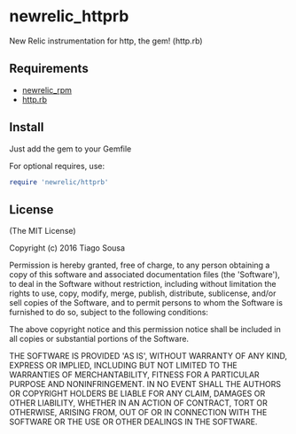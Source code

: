 # newrelic_httprb

New Relic instrumentation for http, the gem! (http.rb)

## Requirements

* [newrelic_rpm](newrelic/rpm)
* [http.rb](httprb/http)

## Install

Just add the gem to your Gemfile

For optional requires, use:

```ruby
require 'newrelic/httprb'
```

## License

(The MIT License)

Copyright (c) 2016 Tiago Sousa

Permission is hereby granted, free of charge, to any person obtaining a copy of this software and associated documentation files (the 'Software'), to deal in the Software without restriction, including without limitation the rights to use, copy, modify, merge, publish, distribute, sublicense, and/or sell copies of the Software, and to permit persons to whom the Software is furnished to do so, subject to the following conditions:

The above copyright notice and this permission notice shall be included in all copies or substantial portions of the Software.

THE SOFTWARE IS PROVIDED 'AS IS', WITHOUT WARRANTY OF ANY KIND, EXPRESS OR IMPLIED, INCLUDING BUT NOT LIMITED TO THE WARRANTIES OF MERCHANTABILITY, FITNESS FOR A PARTICULAR PURPOSE AND NONINFRINGEMENT. IN NO EVENT SHALL THE AUTHORS OR COPYRIGHT HOLDERS BE LIABLE FOR ANY CLAIM, DAMAGES OR OTHER LIABILITY, WHETHER IN AN ACTION OF CONTRACT, TORT OR OTHERWISE, ARISING FROM, OUT OF OR IN CONNECTION WITH THE SOFTWARE OR THE USE OR OTHER DEALINGS IN THE SOFTWARE.
